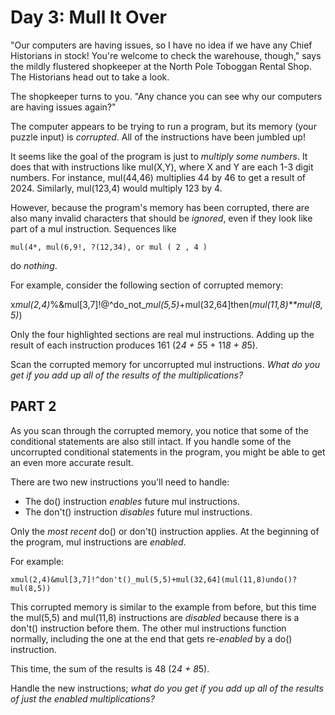 # Day 3: Mull It Over

"Our computers are having issues, so I have no idea if we have any Chief Historians in stock! You're welcome to check the warehouse, though," says the mildly flustered shopkeeper at the North Pole Toboggan Rental Shop. The Historians head out to take a look.

The shopkeeper turns to you. "Any chance you can see why our computers are having issues again?"

The computer appears to be trying to run a program, but its memory (your puzzle input) is *corrupted*. All of the instructions have been jumbled up!

It seems like the goal of the program is just to *multiply some numbers*. It does that with instructions like mul(X,Y), where X and Y are each 1-3 digit numbers. For instance, mul(44,46) multiplies 44 by 46 to get a result of 2024. Similarly, mul(123,4) would multiply 123 by 4.

However, because the program's memory has been corrupted, there are also many invalid characters that should be *ignored*, even if they look like part of a mul instruction. Sequences like 
```
mul(4*, mul(6,9!, ?(12,34), or mul ( 2 , 4 )
```
do *nothing*.

For example, consider the following section of corrupted memory:

x*mul(2,4)*%&mul[3,7]!@^do_not_*mul(5,5)*+mul(32,64]then(*mul(11,8)**mul(8,5)*)

Only the four highlighted sections are real mul instructions. Adding up the result of each instruction produces 161 (2*4 + 5*5 + 11*8 + 8*5).

Scan the corrupted memory for uncorrupted mul instructions. *What do you get if you add up all of the results of the multiplications?*

## PART 2

As you scan through the corrupted memory, you notice that some of the conditional statements are also still intact. If you handle some of the uncorrupted conditional statements in the program, you might be able to get an even more accurate result.

There are two new instructions you'll need to handle:

- The do() instruction *enables* future mul instructions.
- The don't() instruction *disables* future mul instructions.

Only the *most recent* do() or don't() instruction applies. At the beginning of the program, mul instructions are *enabled*.

For example:

```
xmul(2,4)&mul[3,7]!^don't()_mul(5,5)+mul(32,64](mul(11,8)undo()?mul(8,5))
```

This corrupted memory is similar to the example from before, but this time the mul(5,5) and mul(11,8) instructions are *disabled* because there is a don't() instruction before them. The other mul instructions function normally, including the one at the end that gets re-*enabled* by a do() instruction.

This time, the sum of the results is 48 (2*4 + 8*5).

Handle the new instructions; *what do you get if you add up all of the results of just the enabled multiplications?*
